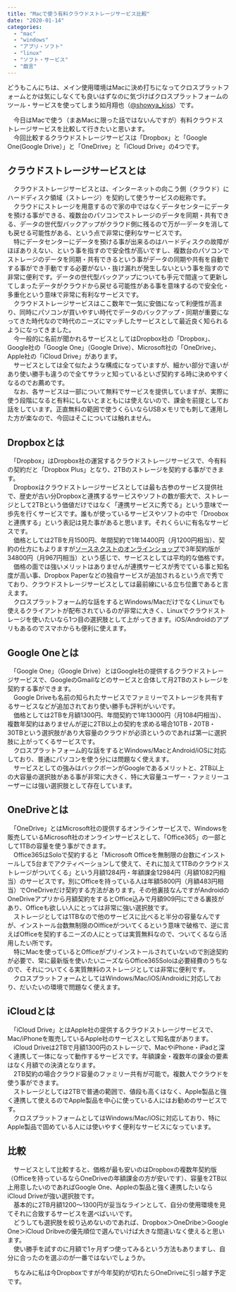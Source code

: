 ```yaml
---
title: "Macで使う有料クラウドストレージサービス比較"
date: "2020-01-14"
categories: 
  - "mac"
  - "windows"
  - "アプリ・ソフト"
  - "linux"
  - "ソフト・サービス"
  - "戯言"
---
```


どうもこんにちは、メイン使用環境はMacに決め打ちになってクロスプラットフォームとかは気にしなくても良いはずなのに気づけばクロスプラットフォームのツール・サービスを使ってしまう如月翔也（[@showya\_kiss](http://twitter.com/showya_kiss)）です。  
  
　今日はMacで使う（まあMacに限った話ではないんですが）有料クラウドストレージサービスを比較して行きたいと思います。  
　今回比較するクラウドストレージサービスは「Dropbox」と「Google One(Google Drive）」と「OneDrive」と「iCloud Drive」の4つです。  

## クラウドストレージサービスとは

　クラウドストレージサービスとは、インターネットの向こう側（クラウド）にハードディスク領域（ストレージ）を契約して使うサービスの総称です。  
　クラウドにストレージを用意するので家の中ではなくデータセンターにデータを預ける事ができる、複数台のパソコンでストレージのデータを同期・共有できる、データの世代型バックアップがクラウド側に残るので万が一データを消しても戻せる可能性がある、という点で非常に便利なサービスです。  
　特にデータセンターにデータを預ける事が出来るのはハードディスクの故障がほぼありえない、という事を指すので安全性が高いですし、複数台のパソコンでストレージのデータを同期・共有できるという事がデータの同期や共有を自動でする事ができ手動でする必要がない・抜け漏れが発生しないという事を指すので非常に便利です。データの世代型バックアップについても手元で間違って更新してしまったデータがクラウドから戻せる可能性がある事を意味するので安全化・多重化という意味で非常に有利なサービスです。  
　クラウドストレージサービスはここ数年で一気に安価になって利便性が高まり、同時にパソコンが買いやすい時代でデータのバックアップ・同期が重要になってきた時代なので時代のニーズにマッチしたサービスとして最近良く知られるようになってきました。  
　今一般的に名前が聞かれるサービスとしてはDropbox社の「Dropbox」、Google社の「Google One」（Google Drive）、Microsoft社の「OneDrive」、Apple社の「iCloud Drive」があります。  
　サービスとしては全て似たような構成になっていますが、細かい部分で違いがあり使い勝手も違うので全てサラッと知っているといざ契約する時に決めやすくなるのでお薦めです。  
　なお、各サービスは一部について無料でサービスを提供していますが、実際に使う段階になると有料にしないとまともには使えないので、課金を前提としてお話をしています。正直無料の範囲で使うくらいならUSBメモリでも刺して運用した方が楽なので、今回はそこについては触れません。

## Dropboxとは

　「Dropbox」はDropbox社の運営するクラウドストレージサービスで、今有料の契約だと「Dropbox Plus」となり、2TBのストレージを契約する事ができます。  
　Dropboxはクラウドストレージサービスとしては最も古参のサービス提供社で、歴史が古い分Dropboxと連携するサービスやソフトの数が膨大で、ストレージとして2TBという価値だけではなく「連携サービスに秀でる」という意味で一歩先を行くサービスです。誰もが使っているサービスやソフトの中で「Drooboxと連携する」という表記は見た事があると思います。それくらいに有名なサービスです。  
　価格としては2TBを月1500円、年間契約で1年14400円（月1200円相当）、契約の仕方にもよりますが[ソースネクストのオンラインショップ](https://www.sourcenext.com/product/dropbox/)で3年契約版が34800円（月967円相当）という感じで、サービスとしては平均的な価格です。  
　価格の面では強いメリットはありませんが連携サービスが秀でている事と知名度が高い事、Dropbox Paperなどの独自サービスが追加されるという点で秀でており、クラウドストレージサービスとしては最前線にいる立ち位置であると言えます。  
　クロスプラットフォーム的な話をするとWindows/MacだけでなくLinuxでも使えるクライアントが配布されているのが非常に大きく、Linuxでクラウドストレージを使いたいなら1つ目の選択肢として上がってきます。iOS/Androidのアプリもあるのでスマホからも便利に使えます。  

## Google Oneとは

　「Google One」（Google Drive）とはGoogle社の提供するクラウドストレージサービスで、GoogleのGmailなどのサービスと合体して月2TBのストレージを契約する事ができます。  
　Google Driveも名前の知られたサービスでファミリーでストレージを共有するサービスなどが追加されており使い勝手も評判がいいです。  
　価格としては2TBを月額1300円、年間契約で1年13000円（月1084円相当）、複数年契約はありませんが逆に2TB以上の契約を求める場合10TB・20TB・30TBという選択肢があり大容量のクラウドが必須というのであれば第一に選択肢に上がってくるサービスです。  
　クロスプラットフォーム的な話をするとWindows/MacとAndroid/iOSに対応しており、普通にパソコンを使う分には問題なく使えます。  
　サービスとしての強みはバックボーンがGoogleであるメリットと、2TB以上の大容量の選択肢がある事が非常に大きく、特に大容量ユーザー・ファミリーユーザーには強い選択肢として存在しています。  

## OneDriveとは

　「OneDrive」とはMicrosoft社の提供するオンラインサービスで、Windowsを販売しているMicrosoft社のオンラインサービスとして、「Office365」の一部として1TBの容量を使う事ができます。  
　Office365はSoloで契約すると「Microsoft Officeを無制限の台数にインストールして5台までアクティベーションして使えて、それに加えて1TBのクラウドストレージがついてくる」という月額1284円・年額課金12984円（月額1082円相当）のサービスです。別にOfficeを持っている人は年額5800円（月額483円相当）でOneDriveだけ契約する方法があります。その他裏技なんですがAndroidのOneDriveアプリから月額契約をするとOffice込みで月額909円にできる裏技があり、Officeも欲しい人にとっては非常に強い選択肢です。  
　ストレージとしては1TBなので他のサービスに比べると半分の容量なんですが、インストール台数無制限のOIfficeがついてくるという意味で破格で、逆に言えばOfficeを契約するニーズの人にとっては実質無料なので、ついてくるなら活用したい所です。  
　特にMacを使っているとOfficeがプリインストールされていないので別途契約が必要で、常に最新版を使いたいニーズならOffice365Soloは必要経費のうちなので、それについてくる実質無料のストレージとしては非常に便利です。  
　クロスプラットフォームとしてはWindows/Mac/iOS/Androidに対応しており、だいたいの環境で問題なく使えます。  

## iCloudとは

　「iCloud Drive」とはApple社の提供するクラウドストレージサービスで、Mac/iPhoneを販売しているApple社のサービスとして知名度があります。  
　iCloud Driveは2TBで月額1300円のストレージで、MacやiPhone・iPadと深く連携して一体になって動作するサービスです。年額課金・複数年の課金の要素はなく月額での決済となります。  
　2TB契約の場合クラウド容量のファミリー共有が可能で。複数人でクラウドを使う事ができます。  
　ストレージとしては2TBで普通の範囲で、値段も高くはなく、Apple製品と強く連携して使えるのでApple製品を中心に使っている人にはお勧めのサービスです。  
　クロスプラットフォームとしてはWindows/Mac/iOSに対応しており、特にApple製品で固めている人には使いやすく便利なサービスになっています。  

## 比較

　サービスとして比較すると、価格が最も安いのはDropboxの複数年契約版（Officeを持っているならOneDriveの年額課金の方が安いです）、容量を2TB以上用意したいのであればGoogle One、Appleの製品と強く連携したいならiCloud Driveが強い選択肢です。  
　基本的に2TB月額1200〜1300円が妥当なラインとして、自分の使用環境を見てそれに合致するサービスを選べばいいです。  
　どうしても選択肢を絞り込めないのであれば、Dropbox＞OneDribe＞Google One＞iCloud Dribveの優先順位で選んでいけば大きな間違いなく使えると思います。  
　使い勝手を試すのに月額で1ヶ月ずつ使ってみるという方法もありますし、自分に合ったのを選ぶのが一番ではないでしょうか。  
  
　ちなみに私は今Dropboxですが今年契約が切れたらOneDriveに引っ越す予定です。
